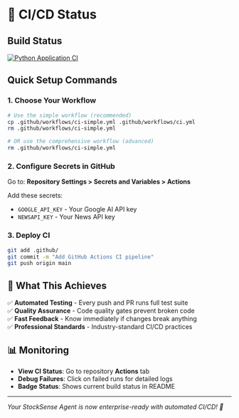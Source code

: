 # 🔄 CI/CD Status

## Build Status

[![Python Application CI](https://github.com/Spkap/StockSense-AI/actions/workflows/ci.yml/badge.svg)](https://github.com/Spkap/StockSense-AI/actions/workflows/ci.yml)

## Quick Setup Commands

### 1. **Choose Your Workflow**

```bash
# Use the simple workflow (recommended)
cp .github/workflows/ci-simple.yml .github/workflows/ci.yml
rm .github/workflows/ci-simple.yml

# OR use the comprehensive workflow (advanced)
rm .github/workflows/ci-simple.yml
```

### 2. **Configure Secrets in GitHub**

Go to: **Repository Settings > Secrets and Variables > Actions**

Add these secrets:

- `GOOGLE_API_KEY` - Your Google AI API key
- `NEWSAPI_KEY` - Your News API key

### 3. **Deploy CI**

```bash
git add .github/
git commit -m "Add GitHub Actions CI pipeline"
git push origin main
```

## 🎯 What This Achieves

✅ **Automated Testing** - Every push and PR runs full test suite  
✅ **Quality Assurance** - Code quality gates prevent broken code  
✅ **Fast Feedback** - Know immediately if changes break anything  
✅ **Professional Standards** - Industry-standard CI/CD practices

## 📊 Monitoring

- **View CI Status**: Go to repository **Actions** tab
- **Debug Failures**: Click on failed runs for detailed logs
- **Badge Status**: Shows current build status in README

---

_Your StockSense Agent is now enterprise-ready with automated CI/CD! 🚀_
